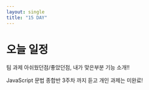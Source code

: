 ```yaml
---
layout: single
title: "15 DAY"
---
```


# 오늘 일정
팀 과제 아쉬웠던점/좋았던점, 내가 맞은부분 기능 소개!!


JavaScript 문법 종합반 3주차 까지 듣고 개인 과제는 미완료!
